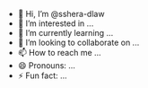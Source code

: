 - 👋 Hi, I’m @sshera-dlaw
- 👀 I’m interested in ...
- 🌱 I’m currently learning ...
- 💞️ I’m looking to collaborate on ...
- 📫 How to reach me ...
- 😄 Pronouns: ...
- ⚡ Fun fact: ...

<!---
sshera-dlaw/sshera-dlaw is a ✨ special ✨ repository because its `README.md` (this file) appears on your GitHub profile.
You can click the Preview link to take a look at your changes.
--->
